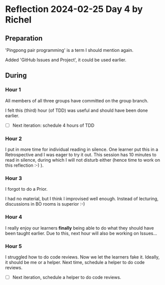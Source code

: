 # Reflection 2024-02-25 Day 4 by Richel

## Preparation

'Pingpong pair programming' is a term I should mention again.

Added 'GitHub Issues and Project', it could be used earlier.

## During

### Hour 1

All members of all three groups have committed on the group branch.

I felt this (third) hour (of TDD) was useful and should have been done earlier.

- [ ] Next iteration: schedule 4 hours of TDD

### Hour 2

I put in more time for individual reading in silence.
One learner put this in a Retrospective and I was eager to
try it out. This session has 10 minutes to read in silence, during which
I will not disturb either (hence time to work on this reflection :-) ).

### Hour 3

I forgot to do a Prior.

I had no material, but I think I improvised well enough.
Instead of lecturing, discussions in BO rooms is superior :-)

### Hour 4

I really enjoy our learners **finally** being able to do
what they should have been taught earlier.
Due to this, next hour will also be working on Issues...

### Hour 5

I struggled how to do code reviews. Now we let the learners
fake it. Ideally, it should be me or a helper.
Next time, schedule a helper to do code reviews.

- [ ] Next iteration, schedule a helper to do code reviews.
